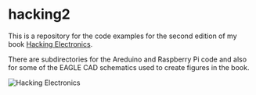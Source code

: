 # hacking2
This is a repository for the code examples for the second edition of my book [Hacking Electronics](https://www.amazon.com/Hacking-Electronics-Learning-Arduino-Raspberry/dp/1260012204).

There are subdirectories for the Areduino and Raspberry Pi code and also for some of the EAGLE CAD schematics used to create figures in the book.

![Hacking Electronics](https://images-na.ssl-images-amazon.com/images/I/61Za-1Kwu2L._SX413_BO1,204,203,200_.jpg)

